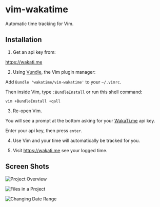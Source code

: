vim-wakatime
============

Automatic time tracking for Vim.


Installation
------------

1) Get an api key from:

https://wakati.me

2) Using [Vundle](https://github.com/gmarik/vundle), the Vim plugin manager:

Add `Bundle 'wakatime/vim-wakatime'` to your `~/.vimrc`.

Then inside Vim, type `:BundleInstall` or run this shell command:

    vim +BundleInstall +qall

3) Re-open Vim.

You will see a prompt at the bottom asking for your [WakaTi.me](https://www.wakati.me/#apikey) api key.

Enter your api key, then press `enter`.

4) Use Vim and your time will automatically be tracked for you.

5) Visit https://wakati.me see your logged time.


Screen Shots
------------

![Project Overview](https://www.wakati.me/static/img/ScreenShots/Screenshot%20from%202013-06-26%2001:12:59.png)

![Files in a Project](https://www.wakati.me/static/img/ScreenShots/Screenshot%20from%202013-06-26%2001:13:13.png)

![Changing Date Range](https://www.wakati.me/static/img/ScreenShots/Screenshot%20from%202013-06-26%2001:13:53.png)

